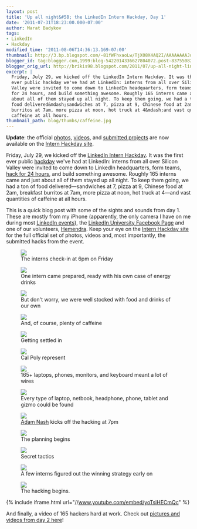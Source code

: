 ```yaml
---
layout: post
title: 'Up all night&#58; the LinkedIn Intern Hackday, Day 1'
date: '2011-07-31T18:23:00.000-07:00'
author: Marat Badykov
tags:
- LinkedIn
- Hackday
modified_time: '2011-08-06T14:36:13.169-07:00'
thumbnail: http://3.bp.blogspot.com/-81fWFhxaoLw/TjX08X4AQ2I/AAAAAAAAJu4/_km5XhaCeoc/s72-c/IMG_0619.JPG
blogger_id: tag:blogger.com,1999:blog-5422014336627804072.post-8375508272908955554
blogger_orig_url: http://brikis98.blogspot.com/2011/07/up-all-night-linkedin-intern-hackday.html
excerpt: |
  Friday, July 29, we kicked off the LinkedIn Intern Hackday. It was the first 
  ever public hackday we've had at LinkedIn: interns from all over Silicon 
  Valley were invited to come down to LinkedIn headquarters, form teams, hack 
  for 24 hours, and build something awesome. Roughly 165 interns came and just 
  about all of them stayed up all night. To keep them going, we had a ton of 
  food delivered&mdash;sandwiches at 7, pizza at 9, Chinese food at 2am, breakfast 
  burritos at 7am, more pizza at noon, hot truck at 4&mdash;and vast quantities of 
  caffeine at all hours. 
thumbnail_path: blog/thumbs/caffeine.jpg
---
```


**Update**: the official [photos](http://hackday2011.linkedin.com/#pictures), 
[videos](http://hackday2011.linkedin.com/#%21video), and [submitted projects](http://hackday2011.linkedin.com/#%21projects)
are now available on the [Intern Hackday site](http://hackday2011.linkedin.com/).

Friday, July 29, we kicked off the [LinkedIn Intern 
Hackday](http://hackday2011.linkedin.com/). It was the first ever public 
[hackday](http://hackday.linkedin.com) we've had at 
LinkedIn: interns from all over Silicon Valley were invited to come down to 
LinkedIn headquarters, form teams, [hack for 24 
hours](http://hackday2011.linkedin.com/#%21schedule), and build something 
awesome. Roughly 165 interns came and just about all of them stayed up all 
night. To keep them going, we had a ton of food delivered&mdash;sandwiches at 7, 
pizza at 9, Chinese food at 2am, breakfast burritos at 7am, more pizza at 
noon, hot truck at 4&mdash;and vast quantities of caffeine at all hours. 

This is a quick blog post with some of the sights and sounds from day 1. These 
are mostly from my iPhone (apparently, the only camera I have on me during 
most [LinkedIn 
events](https://it.badykov.com/writing/2011/04/01/this-is-where-i-work/)), the 
[LinkedIn University Facebook Page](https://www.facebook.com/LinkedInU) and 
one of our volunteers, 
[Hemendra](http://www.linkedin.com/pub/hemendra-kumar/0/73/344). Keep your eye 
on the [Intern Hackday site](http://hackday2011.linkedin.com/) for the full 
official set of photos, videos and, most importantly, the submitted hacks from 
the event. 

<figure>
  <a href="http://3.bp.blogspot.com/-81fWFhxaoLw/TjX08X4AQ2I/AAAAAAAAJu4/_km5XhaCeoc/s1600/IMG_0619.JPG" target="_blank">
    <img src="http://3.bp.blogspot.com/-81fWFhxaoLw/TjX08X4AQ2I/AAAAAAAAJu4/_km5XhaCeoc/s400/IMG_0619.JPG">
  </a>
  <figcaption>The interns check-in at 6pm on Friday</figcaption>
</figure>
<figure>
  <a href="http://1.bp.blogspot.com/-tTNZN1eemTw/TjX8Zahw82I/AAAAAAAAJwg/RaE6BNhMsTk/s1600/215191_242287879127056_239016206120890_790978_2288714_n.jpg" target="_blank">
    <img src="http://1.bp.blogspot.com/-tTNZN1eemTw/TjX8Zahw82I/AAAAAAAAJwg/RaE6BNhMsTk/s400/215191_242287879127056_239016206120890_790978_2288714_n.jpg">
  </a>
  <figcaption>One intern came prepared, ready with his own case of energy drinks</figcaption>
</figure>
<figure>
  <a href="http://2.bp.blogspot.com/-QtfMS68JRGk/TjX3BdKYS7I/AAAAAAAAJvc/Ev7HtHa_Wd4/s1600/IMG_0613.JPG" target="_blank">
    <img src="http://2.bp.blogspot.com/-QtfMS68JRGk/TjX3BdKYS7I/AAAAAAAAJvc/Ev7HtHa_Wd4/s400/IMG_0613.JPG">
  </a>
  <figcaption>But don't worry, we were well stocked with food and drinks of our own</figcaption>
</figure>
<figure>
  <a href="http://4.bp.blogspot.com/-8oiAgMsLjPQ/TjX3Ac358iI/AAAAAAAAJvY/h5BNUz9a65Y/s1600/IMG_0610.JPG" target="_blank">
    <img src="http://4.bp.blogspot.com/-8oiAgMsLjPQ/TjX3Ac358iI/AAAAAAAAJvY/h5BNUz9a65Y/s400/IMG_0610.JPG">
  </a>
  <figcaption>And, of course, plenty of caffeine</figcaption>
</figure>
<figure>
  <a href="http://3.bp.blogspot.com/-yl5ePZYm5SY/TjX3EbO5ZKI/AAAAAAAAJvs/GXFst_gZ2Yg/s1600/IMG_0617.JPG" target="_blank">
    <img src="http://3.bp.blogspot.com/-yl5ePZYm5SY/TjX3EbO5ZKI/AAAAAAAAJvs/GXFst_gZ2Yg/s400/IMG_0617.JPG">
  </a>
  <figcaption>Getting settled in</figcaption>
</figure>
<figure>
  <a href="http://3.bp.blogspot.com/-hS8B46LoBwc/TjX3F4AUNdI/AAAAAAAAJv0/b0Dwi9FjGaM/s1600/IMG_0620.JPG" target="_blank">
    <img src="http://3.bp.blogspot.com/-hS8B46LoBwc/TjX3F4AUNdI/AAAAAAAAJv0/b0Dwi9FjGaM/s400/IMG_0620.JPG">
  </a>
  <figcaption>Cal Poly represent</figcaption>
</figure>
<figure>
  <a href="http://3.bp.blogspot.com/-xXNRVGPzg58/TjX2_Z2CnxI/AAAAAAAAJvQ/1MCIKCMlNVo/s1600/IMG_0050.jpg" target="_blank">
    <img src="http://3.bp.blogspot.com/-xXNRVGPzg58/TjX2_Z2CnxI/AAAAAAAAJvQ/1MCIKCMlNVo/s400/IMG_0050.jpg">
  </a>
  <figcaption>165+ laptops, phones, monitors, and keyboard meant a lot of wires</figcaption>
</figure>
<figure>
  <a href="http://4.bp.blogspot.com/-WIUmAR0qdUw/TjX2-Skc_8I/AAAAAAAAJvE/GDPH6X2268k/s1600/IMG_0022.jpg" target="_blank">
    <img src="http://4.bp.blogspot.com/-WIUmAR0qdUw/TjX2-Skc_8I/AAAAAAAAJvE/GDPH6X2268k/s400/IMG_0022.jpg">
  </a>
  <figcaption>Every type of laptop, netbook, headphone, phone, tablet and gizmo could be found</figcaption>
</figure>
<figure>
  <a href="http://4.bp.blogspot.com/-LtrzCb1sLv8/TjX3X5VecJI/AAAAAAAAJwM/a4tWWD-pkvA/s1600/IMG_9994.JPG" target="_blank">
    <img src="http://4.bp.blogspot.com/-LtrzCb1sLv8/TjX3X5VecJI/AAAAAAAAJwM/a4tWWD-pkvA/s400/IMG_9994.JPG">
  </a>
  <figcaption><a href="http://www.linkedin.com/in/adamnash">Adam Nash</a> kicks off the hacking at 7pm</figcaption>
</figure>
<figure>
  <a href="http://3.bp.blogspot.com/-A4ukC4Y-cOs/TjX2_lHx0AI/AAAAAAAAJvU/RwCeWHqtT_8/s1600/IMG_0070.jpg" target="_blank">
    <img src="http://3.bp.blogspot.com/-A4ukC4Y-cOs/TjX2_lHx0AI/AAAAAAAAJvU/RwCeWHqtT_8/s400/IMG_0070.jpg">
  </a>
  <figcaption>The planning begins</figcaption>
</figure>
<figure>
  <a href="http://4.bp.blogspot.com/-dO2EjQgWmE4/TjX2-JbvNKI/AAAAAAAAJvA/gPVVsb0oAaY/s1600/IMG_0015.jpg" target="_blank">
    <img src="http://4.bp.blogspot.com/-dO2EjQgWmE4/TjX2-JbvNKI/AAAAAAAAJvA/gPVVsb0oAaY/s400/IMG_0015.jpg">
  </a>
  <figcaption>Secret tactics</figcaption>
</figure>
<figure>
  <a href="http://3.bp.blogspot.com/-RO-vFahkodo/TjX3DvbfIsI/AAAAAAAAJvo/ruPgrFnYLDo/s1600/IMG_0616.JPG" target="_blank">
    <img src="http://3.bp.blogspot.com/-RO-vFahkodo/TjX3DvbfIsI/AAAAAAAAJvo/ruPgrFnYLDo/s400/IMG_0616.JPG">
  </a>
  <figcaption>A few interns figured out the winning strategy early on</figcaption>
</figure>
<div class="separator" style="clear: both; text-align: center;"></div><figure>
  <a href="http://2.bp.blogspot.com/-Uia4W01lln8/TjX81UR1-nI/AAAAAAAAJwk/9XKpnb8tEec/s1600/284757_242342342454943_239016206120890_791197_2693403_n.jpg" target="_blank">
    <img src="http://2.bp.blogspot.com/-Uia4W01lln8/TjX81UR1-nI/AAAAAAAAJwk/9XKpnb8tEec/s400/284757_242342342454943_239016206120890_791197_2693403_n.jpg">
  </a>
  <figcaption>The hacking begins.</figcaption>
</figure>

{% include iframe.html url="//www.youtube.com/embed/yoTsiHECmQc" %}

And finally, a video of 165 hackers hard at work. 
Check out [pictures and videos from day 2 
here](https://it.badykov.com/writing/2011/08/01/up-all-night-linkedin-intern-hackday/)! 